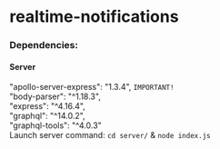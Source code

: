 # realtime-notifications

### Dependencies:
#### Server
"apollo-server-express": "1.3.4", `IMPORTANT!`\
"body-parser": "^1.18.3",\
"express": "^4.16.4",\
"graphql": "^14.0.2",\
"graphql-tools": "^4.0.3"\
Launch server command: `cd server/` & `node index.js`



